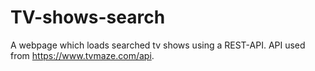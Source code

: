 # TV-shows-search
A webpage which loads searched tv shows using a REST-API.
API used from https://www.tvmaze.com/api.
